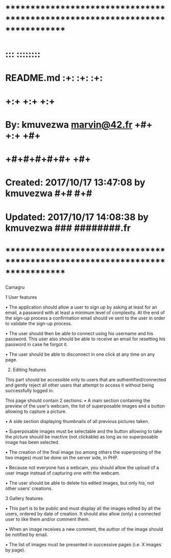 # **************************************************************************** #
#                                                                              #
#                                                         :::      ::::::::    #
#    README.md                                          :+:      :+:    :+:    #
#                                                     +:+ +:+         +:+      #
#    By: kmuvezwa <marvin@42.fr>                    +#+  +:+       +#+         #
#                                                 +#+#+#+#+#+   +#+            #
#    Created: 2017/10/17 13:47:08 by kmuvezwa          #+#    #+#              #
#    Updated: 2017/10/17 14:08:38 by kmuvezwa         ###   ########.fr        #
#                                                                              #
# **************************************************************************** #

Camagru

1 User features

• The application should allow a user to sign up by asking at least for an email, a
password with at least a minimum level of complexity. At the end of the sign-up
process a confirmation email should ve sent to the user in order to validate the
sign-up process.

• The user should then be able to connect using his username and his password. This
user also should be able to receive an email for resetting his password in case he
forgot it.

• The user should be able to disconnect in one click at any time on any page.

2. Editing features

This part should be accessible only to users that are authentified/connected and gently reject all other users that attempt to access it without being successfully logged in.

This page should contain 2 sections:
• A main section containing the preview of the user’s webcam, the list of superposable images and a button allowing to capture a picture.

• A side section displaying thumbnails of all previous pictures taken.

• Superposable images must be selectable and the button allowing to take the picture should be inactive (not clickable) as long as no superposable image has been selected.

• The creation of the final image (so among others the superposing of the two images) must be done on the server side, in PHP.

• Because not everyone has a webcam, you should allow the upload of a user image
instead of capturing one with the webcam.

• The user should be able to delete his edited images, but only his, not other users’ creations.

3 Gallery features

• This part is to be public and must display all the images edited by all the users, ordered by date of creation. It should also allow (only) a connected user to like
them and/or comment them.

• When an image receives a new comment, the author of the image should be notified
by email.

• The list of images must be presented in successive pages (i.e. X images by page).
